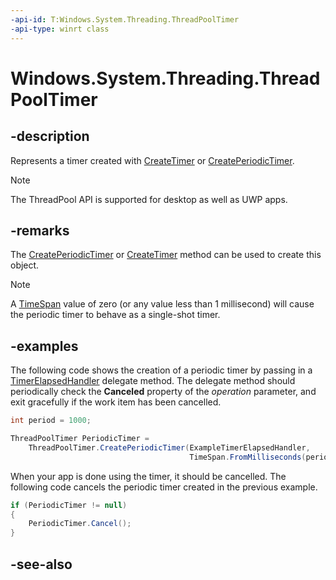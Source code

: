 ```yaml
---
-api-id: T:Windows.System.Threading.ThreadPoolTimer
-api-type: winrt class
---
```


<!-- Class syntax.
public class ThreadPoolTimer : Windows.System.Threading.IThreadPoolTimer
-->

# Windows.System.Threading.ThreadPoolTimer

## -description
Represents a timer created with [CreateTimer](threadpooltimer_createtimer.md) or [CreatePeriodicTimer](threadpooltimer_createperiodictimer.md).

> [!NOTE]
> The ThreadPool API is supported for desktop as well as UWP apps.

## -remarks
The [CreatePeriodicTimer](threadpooltimer_createperiodictimer.md) or [CreateTimer](threadpooltimer_createtimer.md) method can be used to create this object.



> [!NOTE]
> A [TimeSpan](../windows.foundation/timespan.md) value of zero (or any value less than 1 millisecond) will cause the periodic timer to behave as a single-shot timer.

## -examples
The following code shows the creation of a periodic timer by passing in a [TimerElapsedHandler](timerelapsedhandler.md) delegate method. The delegate method should periodically check the **Canceled** property of the *operation* parameter, and exit gracefully if the work item has been cancelled.

```csharp
int period = 1000;

ThreadPoolTimer PeriodicTimer = 
    ThreadPoolTimer.CreatePeriodicTimer(ExampleTimerElapsedHandler,
                                        TimeSpan.FromMilliseconds(period));
```

When your app is done using the timer, it should be cancelled. The following code cancels the periodic timer created in the previous example.

```csharp
if (PeriodicTimer != null)
{
    PeriodicTimer.Cancel();
}
```



## -see-also